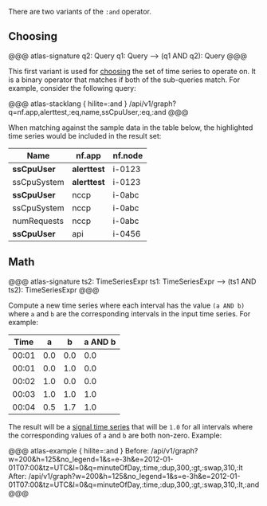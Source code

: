 
There are two variants of the `:and` operator.

## Choosing

@@@ atlas-signature
q2: Query
q1: Query
-->
(q1 AND q2): Query
@@@

This first variant is used for [choosing](../tutorial.md#choosing) the set of time series to
operate on. It is a binary operator that matches if both of the sub-queries match. For example,
consider the following query:

@@@ atlas-stacklang { hilite=:and }
/api/v1/graph?q=nf.app,alerttest,:eq,name,ssCpuUser,:eq,:and
@@@

When matching against the sample data in the table below, the highlighted time series would be
included in the result set:

<table>
  <thead>
  <th>Name</th><th>nf.app</th><th>nf.node</th>
  </thead>
  <tbody>
  <tr class="atlas-hilite">
    <td><strong>ssCpuUser</strong></td>
    <td><strong>alerttest</strong></td>
    <td>i-0123</td>
  </tr><tr>
    <td>ssCpuSystem</td>
    <td><strong>alerttest</strong></td>
    <td>i-0123</td>
  </tr><tr>
    <td><strong>ssCpuUser</strong></td>
    <td>nccp</td>
    <td>i-0abc</td>
  </tr><tr>
    <td>ssCpuSystem</td>
    <td>nccp</td>
    <td>i-0abc</td>
  </tr><tr>
    <td>numRequests</td>
    <td>nccp</td>
    <td>i-0abc</td>
  </tr><tr>
    <td><strong>ssCpuUser</strong></td>
    <td>api</td>
    <td>i-0456</td>
  </tr>
  </tbody>
</table>

## Math

@@@ atlas-signature
ts2: TimeSeriesExpr
ts1: TimeSeriesExpr
-->
(ts1 AND ts2): TimeSeriesExpr
@@@

Compute a new time series where each interval has the value `(a AND b)` where `a`
and `b` are the corresponding intervals in the input time series. For example:

| **Time** | **a** | **b** | **a AND b** |
|----------|-------|-------|-------------|
|  00:01   | 0.0   |  0.0  |  0.0        |
|  00:01   | 0.0   |  1.0  |  0.0        |
|  00:02   | 1.0   |  0.0  |  0.0        |
|  00:03   | 1.0   |  1.0  |  1.0        |
|  00:04   | 0.5   |  1.7  |  1.0        |

The result will be a [signal time series](../alerting-expressions.md#signal-line) that will
be `1.0` for all intervals where the corresponding values of `a` and `b` are both non-zero.
Example:

@@@ atlas-example { hilite=:and }
Before: /api/v1/graph?w=200&h=125&no_legend=1&s=e-3h&e=2012-01-01T07:00&tz=UTC&l=0&q=minuteOfDay,:time,:dup,300,:gt,:swap,310,:lt
After: /api/v1/graph?w=200&h=125&no_legend=1&s=e-3h&e=2012-01-01T07:00&tz=UTC&l=0&q=minuteOfDay,:time,:dup,300,:gt,:swap,310,:lt,:and
@@@
